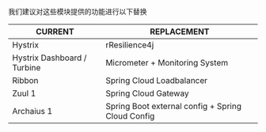 我们建议对这些模块提供的功能进行以下替换

| CURRENT                     | REPLACEMENT                                       |
| --------------------------- | ------------------------------------------------- |
| Hystrix                     | rResilience4j                                     |
| Hystrix Dashboard / Turbine | Micrometer + Monitoring System                    |
| Ribbon                      | Spring Cloud Loadbalancer                         |
| Zuul 1                      | Spring Cloud Gateway                              |
| Archaius 1                  | Spring Boot external config + Spring Cloud Config |

